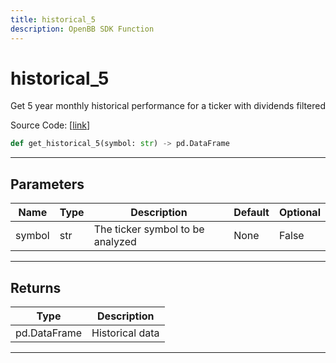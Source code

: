 ```yaml
---
title: historical_5
description: OpenBB SDK Function
---
```


# historical_5

Get 5 year monthly historical performance for a ticker with dividends filtered

Source Code: [[link](https://github.com/OpenBB-finance/OpenBBTerminal/tree/main/openbb_terminal/stocks/fundamental_analysis/dcf_model.py#L278)]

```python
def get_historical_5(symbol: str) -> pd.DataFrame
```
---
## Parameters

| Name | Type | Description | Default | Optional |
| ---- | ---- | ----------- | ------- | -------- |
| symbol | str | The ticker symbol to be analyzed | None | False |

---
## Returns

| Type | Description |
| ---- | ----------- |
| pd.DataFrame | Historical data |

---
